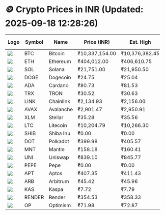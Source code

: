 # 🪙 Crypto Prices in INR (Updated: 2025-09-18 12:28:26)

| Logo | Symbol | Name       | Price (INR) | Est. High | Est. Low | Gross Profit | Fees | Net Profit | ROI % |
|------|--------|------------|-------------|-----------|----------|---------------|------|-------------|--------|
| ![](https://coin-images.coingecko.com/coins/images/1/large/bitcoin.png?1696501400) | BTC    | Bitcoin    | ₹10,337,154.00 | ₹10,376,382.45 | ₹10,297,925.55 | ₹761.87 | ₹200.00 | ₹561.87 | 0.56% |
| ![](https://coin-images.coingecko.com/coins/images/279/large/ethereum.png?1696501628) | ETH    | Ethereum   | ₹404,012.00 | ₹406,610.75 | ₹401,413.25 | ₹1,294.80 | ₹200.00 | ₹1,094.80 | 1.09% |
| ![](https://coin-images.coingecko.com/coins/images/4128/large/solana.png?1718769756) | SOL    | Solana     | ₹21,751.00 | ₹21,950.50 | ₹21,551.50 | ₹1,851.38 | ₹200.00 | ₹1,651.38 | 1.65% |
| ![](https://coin-images.coingecko.com/coins/images/5/large/dogecoin.png?1696501409) | DOGE   | Dogecoin   | ₹24.75 | ₹25.04 | ₹24.46 | ₹2,391.90 | ₹200.00 | ₹2,191.90 | 2.19% |
| ![](https://coin-images.coingecko.com/coins/images/975/large/cardano.png?1696502090) | ADA    | Cardano    | ₹80.73 | ₹81.53 | ₹79.93 | ₹2,000.49 | ₹200.00 | ₹1,800.49 | 1.80% |
| ![](https://coin-images.coingecko.com/coins/images/1094/large/tron-logo.png?1696502193) | TRX    | TRON       | ₹30.52 | ₹30.63 | ₹30.41 | ₹749.85 | ₹200.00 | ₹549.85 | 0.55% |
| ![](https://coin-images.coingecko.com/coins/images/877/large/chainlink-new-logo.png?1696502009) | LINK   | Chainlink  | ₹2,134.93 | ₹2,156.00 | ₹2,113.86 | ₹1,993.56 | ₹200.00 | ₹1,793.56 | 1.79% |
| ![](https://coin-images.coingecko.com/coins/images/12559/large/Avalanche_Circle_RedWhite_Trans.png?1696512369) | AVAX   | Avalanche  | ₹2,901.47 | ₹2,950.91 | ₹2,852.03 | ₹3,466.90 | ₹200.00 | ₹3,266.90 | 3.27% |
| ![](https://coin-images.coingecko.com/coins/images/100/large/fmpFRHHQ_400x400.jpg?1735231350) | XLM    | Stellar    | ₹35.28 | ₹35.56 | ₹35.00 | ₹1,611.52 | ₹200.00 | ₹1,411.52 | 1.41% |
| ![](https://coin-images.coingecko.com/coins/images/2/large/litecoin.png?1696501400) | LTC    | Litecoin   | ₹10,204.79 | ₹10,266.30 | ₹10,143.28 | ₹1,212.77 | ₹200.00 | ₹1,012.77 | 1.01% |
| ![](https://coin-images.coingecko.com/coins/images/11939/large/shiba.png?1696511800) | SHIB   | Shiba Inu  | ₹0.00 | ₹0.00 | ₹0.00 | ₹1,584.16 | ₹200.00 | ₹1,384.16 | 1.38% |
| ![](https://coin-images.coingecko.com/coins/images/12171/large/polkadot.png?1696512008) | DOT    | Polkadot   | ₹399.98 | ₹405.57 | ₹394.39 | ₹2,832.70 | ₹200.00 | ₹2,632.70 | 2.63% |
| ![](https://coin-images.coingecko.com/coins/images/30980/large/Mantle-Logo-mark.png?1739213200) | MNT    | Mantle     | ₹158.18 | ₹160.41 | ₹155.95 | ₹2,864.44 | ₹200.00 | ₹2,664.44 | 2.66% |
| ![](https://coin-images.coingecko.com/coins/images/12504/large/uniswap-logo.png?1720676669) | UNI    | Uniswap    | ₹839.10 | ₹845.77 | ₹832.43 | ₹1,603.75 | ₹200.00 | ₹1,403.75 | 1.40% |
| ![](https://coin-images.coingecko.com/coins/images/29850/large/pepe-token.jpeg?1696528776) | PEPE   | Pepe       | ₹0.00 | ₹0.00 | ₹0.00 | ₹2,372.87 | ₹200.00 | ₹2,172.87 | 2.17% |
| ![](https://coin-images.coingecko.com/coins/images/26455/large/aptos_round.png?1696525528) | APT    | Aptos      | ₹407.35 | ₹411.43 | ₹403.27 | ₹2,024.96 | ₹200.00 | ₹1,824.96 | 1.82% |
| ![](https://coin-images.coingecko.com/coins/images/16547/large/arb.jpg?1721358242) | ARB    | Arbitrum   | ₹45.42 | ₹45.96 | ₹44.88 | ₹2,413.18 | ₹200.00 | ₹2,213.18 | 2.21% |
| ![](https://coin-images.coingecko.com/coins/images/25751/large/kaspa-icon-exchanges.png?1696524837) | KAS    | Kaspa      | ₹7.72 | ₹7.79 | ₹7.65 | ₹1,764.13 | ₹200.00 | ₹1,564.13 | 1.56% |
| ![](https://coin-images.coingecko.com/coins/images/11636/large/rndr.png?1696511529) | RENDER | Render     | ₹354.53 | ₹358.33 | ₹350.73 | ₹2,167.49 | ₹200.00 | ₹1,967.49 | 1.97% |
| ![](https://coin-images.coingecko.com/coins/images/25244/large/Optimism.png?1696524385) | OP     | Optimism   | ₹71.98 | ₹72.87 | ₹71.09 | ₹2,515.26 | ₹200.00 | ₹2,315.26 | 2.32% |
